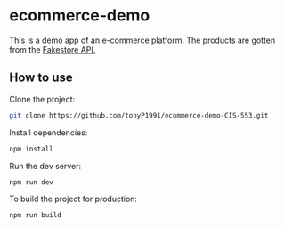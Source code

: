 # ecommerce-demo

This is a demo app of an e-commerce platform. The products are gotten from the [Fakestore API.](https://fakestoreapi.com/)

## How to use

Clone the project:

```bash
git clone https://github.com/tonyP1991/ecommerce-demo-CIS-553.git
```

Install dependencies:

```bash
npm install
```

Run the dev server:

```bash
npm run dev
```

To build the project for production:

```bash
npm run build
```
